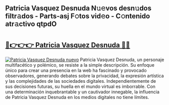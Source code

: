 ## Patricia Vasquez Desnuda N𝚞𝚎vos desn𝚞dos filtr𝚊dos - Parts-asj F𝚘tos vid𝚎o - C𝚘ntenido atr𝚊ctivo qtpdO

# <h2><a href="http://mb97y8.tromn.icu/?c=Patricia+Vasquez+Desnuda">🔗👉👉👉 Patricia Vasquez Desnuda 🔗🔗</a></h2>

[![Patricia Vasquez Desnuda nuevo](https://i.imgur.com/pEAQMta.gif)](http://mb97y8.tromn.icu/?c=Patricia+Vasquez+Desnuda)
Patricia Vasquez Desnuda, un personaje multifacético y polémico, se resiste a la simple descripción. Su enfoque único para crear una presencia en la web ha fascinado y provocado observadores, generando debates sobre la privacidad, la expresión artística y las complejidades de las sociedades digitales. Independientemente de sus decisiones futuras, su huella en el mundo virtual es imborrable. Con una determinación inquebrantable y un cautivador innegable, la influencia de Patricia Vasquez Desnuda en los medios digitales no tiene límites.
